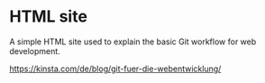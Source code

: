 # HTML site

A simple HTML site used to explain the basic Git workflow for web development.

https://kinsta.com/de/blog/git-fuer-die-webentwicklung/